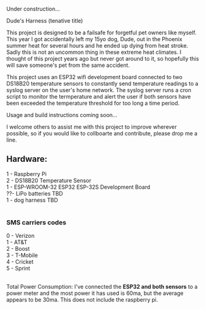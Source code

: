 Under construction...

Dude's Harness (tenative title) 

This project is designed to be a failsafe for forgetful pet owners like myself.  This year I got accidentally left my 15yo dog, Dude, out in the Phoenix summer heat for several hours and he ended up dying from heat stroke. Sadly this is not an uncommon thing in these extreme heat climates.  I thought of this project years ago but never got around to it, so hopefully this will save someone's pet from the same accident. 

This project uses an ESP32 wifi development board connected to two DS18B20 temperature sensors to constantly send temperature readings to a syslog server on the user's home network.  The syslog server runs a cron script to monitor the termperature and alert the user if both sensors have been exceeded the temperature threshold for too long a time period.   

Usage and build instructions coming soon...

I welcome others to assist me with this project to improve wherever possible, so if you would like to collboarte and contribute, please drop me a line.  

<h2>Hardware:</h2>
1 - Raspberry Pi<br>
2 - DS18B20 Temperature Sensor<br>
1 - ESP-WROOM-32 ESP32 ESP-32S Development Board <br>
??- LiPo batteries TBD<br>
1 - dog harness TBD<br>
<br>
<h3>SMS carriers codes</h3>
0 - Verizon<br>
1 - AT&T<br>
2 - Boost<br>
3 - T-Mobile<br>
4 - Cricket<br>
5 - Sprint<br><br>

Total Power Consumption:
I've connected the <b>ESP32 and both sensors</b> to a power meter and the most power it has used is 60ma, but the average appears to be 30ma.   This does not include the raspberry pi. 
